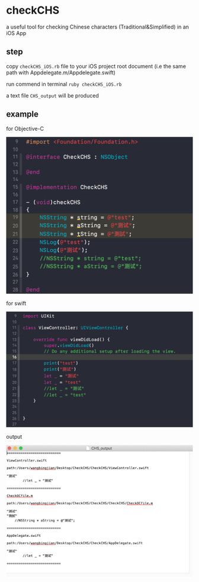 # checkCHS
a useful tool for checking Chinese characters (Traditional&amp;Simplified) in an iOS App


## step
copy `checkCHS_iOS.rb` file to your iOS project root document 
(i.e the same path with Appdelegate.m/Appdelegate.swift)


run commend in terminal `ruby checkCHS_iOS.rb`


a text file `CHS_output` will be produced


## example

for Objective-C

![OC](https://github.com/wangbingjian/checkCHS/blob/master/img/checkForOC.png "for OC")

for swift

![swift](https://github.com/wangbingjian/checkCHS/blob/master/img/checkForSwift.png "for swift")

output

![output](https://github.com/wangbingjian/checkCHS/blob/master/img/output.png "output")
